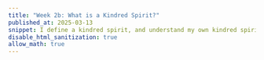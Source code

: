 ```yaml
---
title: "Week 2b: What is a Kindred Spirit?"
published_at: 2025-03-13
snippet: I define a kindred spirit, and understand my own kindred spirits
disable_html_sanitization: true
allow_math: true
---
```

